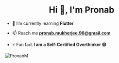 <h1 align="center">Hi 👋, I'm Pronab</h1>

- 🌱 I’m currently learning **Flutter**

- 📫 Reach me **pronab.mukherjee.96@gmail.com**

- ⚡ Fun fact **I am a Self-Certified Overthinker 😄**

<!--<img src="https://github-readme-stats.vercel.app/api?username=PronabM&show_icons=true&title_color=3583ed&icon_color=4f5d95&text_color=555555&bg_color=ffffff&show_icons=true&count_private=true">

<img align="center" src="https://github-readme-stats.vercel.app/api/top-langs/?username=PronabM&layout=compact&langs_count=6"/>-->

<p><img align="center" src="https://github-readme-streak-stats.herokuapp.com/?user=PronabM" alt="PronabM" /></p>
